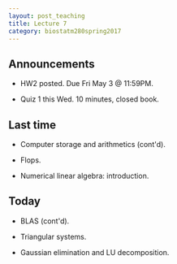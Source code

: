 ```yaml
---
layout: post_teaching
title: Lecture 7
category: biostatm280spring2017
---
```


## Announcements

* HW2 posted. Due Fri May 3 @ 11:59PM.

* Quiz 1 this Wed. 10 minutes, closed book.

## Last time

* Computer storage and arithmetics (cont'd).  

* Flops.

* Numerical linear algebra: introduction.


## Today

* BLAS (cont'd).

* Triangular systems.

* Gaussian elimination and LU decomposition.
